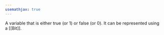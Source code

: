 ```yaml
---
usemathjax: true
---
```


A variable that is either true (or 1) or false (or 0). It can be represented using a [[Bit]].